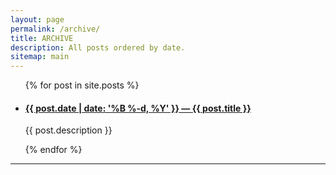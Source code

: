 ```yaml
---
layout: page
permalink: /archive/
title: ARCHIVE
description: All posts ordered by date.
sitemap: main
---
```


<ul class="post-list">
{% for post in site.posts %}
    <li>
        <h4><a  href="{{ post.url | prepend: site.baseurl }}">{{ post.date | date: '%B %-d, %Y' }} — {{ post.title }}</a></h4>
        <p class="hug">{{ post.description }}</p>
      </li>
{% endfor %}
</ul>
<hr>
